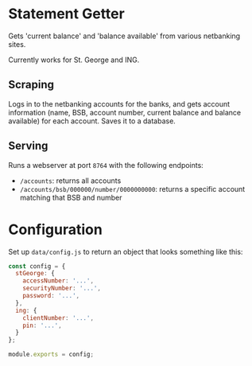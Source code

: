 # Statement Getter

Gets 'current balance' and 'balance available' from various netbanking sites.

Currently works for St. George and ING.

## Scraping
Logs in to the netbanking accounts for the banks, and gets account information (name, BSB, account number, current balance and balance available) for each account. Saves it to a database.

## Serving

Runs a webserver at port `8764` with the following endpoints:

- `/accounts`: returns all accounts
- `/accounts/bsb/000000/number/0000000000`: returns a specific account matching that BSB and number

# Configuration

Set up `data/config.js` to return an object that looks something like this:

```js
const config = {
  stGeorge: {
    accessNumber: '...',
    securityNumber: '...',
    password: '...',
  },
  ing: {
    clientNumber: '...',
    pin: '...',
  }
};

module.exports = config;
```

